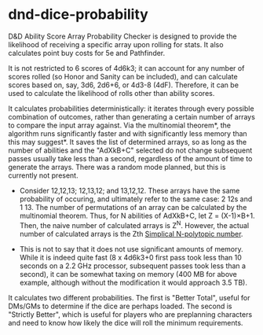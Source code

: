 # dnd-dice-probability

D&D Ability Score Array Probability Checker is designed to provide the likelihood of receiving a specific array upon rolling for stats. It also calculates point buy costs for 5e and Pathfinder.

It is not restricted to 6 scores of 4d6k3; it can account for any number of scores rolled (so Honor and Sanity can be included), and can calculate scores based on, say, 3d6, 2d6+6, or 4d3-8 (4dF). Therefore, it can be used to calculate the likelihood of rolls other than ability scores.

It calculates probabilities deterministically: it iterates through every possible combination of outcomes, rather than generating a certain number of arrays to compare the input array against. Via the multinomial theorem*, the algorithm runs significantly faster and with significantly less memory than this may suggest*. It saves the list of determined arrays, so as long as the number of abilities and the "AdXkB+C" selected do not change subsequent passes usually take less than a second, regardless of the amount of time to generate the arrays. There was a random mode planned, but this is currently not present.

* Consider 12,12,13; 12,13,12; and 13,12,12. These arrays have the same probability of occuring, and ultimately refer to the same case: 2 12s and 1 13. The number of permutations of an array can be calculated by the multinomial theorem. Thus, for N abilities of AdXkB+C, let Z = (X-1)×B+1. Then, the naive number of calculated arrays is Z<sup>N</sup>. However, the actual number of calculated arrays is the Zth [Simplical N-polytopic number](https://oeis.org/wiki/Simplicial_polytopic_numbers).

* This is not to say that it does not use significant amounts of memory. While it is indeed quite fast (8 x 4d6k3+0 first pass took less than 10 seconds on a 2.2 GHz processor, subsequent passes took less than a second), it can be somewhat taxing on memory (400 MB for above example, although without the modification it would approach 3.5 TB).

It calculates two different probabilities. The first is "Better Total", useful for DMs/GMs to determine if the dice are perhaps loaded. The second is "Strictly Better", which is useful for players who are preplanning characters and need to know how likely the dice will roll the minimum requirements.
